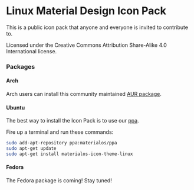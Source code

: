 # Linux Material Design Icon Pack
This is a public icon pack that anyone and everyone is invited to contribute to.

Licensed under the Creative Commons Attribution Share-Alike 4.0 International license.


### Packages

#### Arch
Arch users can install this community maintained [AUR package](https://aur4.archlinux.org/packages/materialos-icon-theme-git/).

#### Ubuntu
The best way to install the Icon Pack is to use our [ppa](https://launchpad.net/~materialos/+archive/ubuntu/ppa).

Fire up a terminal and run these commands:

```bash
sudo add-apt-repository ppa:materialos/ppa
sudo apt-get update
sudo apt-get install materialos-icon-theme-linux
```

#### Fedora
The Fedora package is coming!
Stay tuned!
